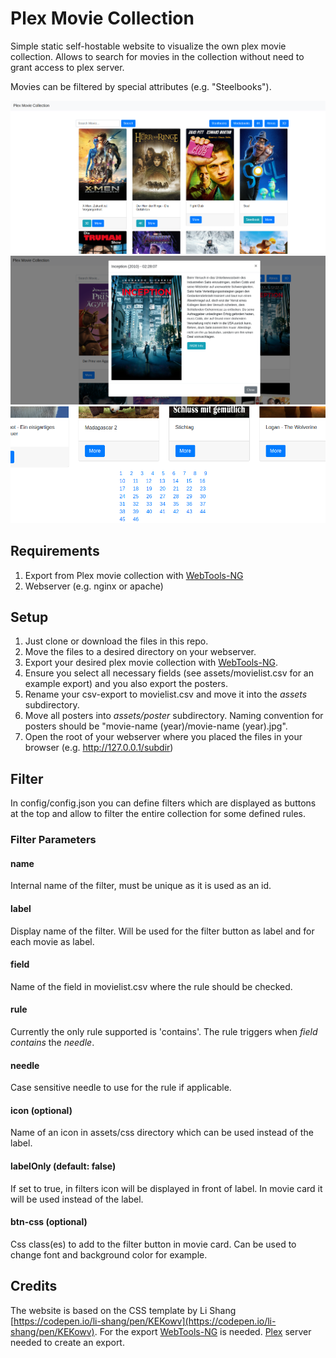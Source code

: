 # Plex Movie Collection

Simple static self-hostable website to visualize the own plex movie collection. 
Allows to search for movies in the collection without need to grant access to plex server.

Movies can be filtered by special attributes (e.g. "Steelbooks").

![Screenshot of frontpage](https://github.com/UNICodehORN/plex-movie-collection/blob/main/docs/images/main.png?raw=true)
![Screenshot of detail view](https://github.com/UNICodehORN/plex-movie-collection/blob/main/docs/images/detail.png?raw=true)
![Screenshot of pagination](https://github.com/UNICodehORN/plex-movie-collection/blob/main/docs/images/pagination.png?raw=true)

## Requirements
1. Export from Plex movie collection with [WebTools-NG](https://github.com/WebTools-NG/WebTools-NG)
2. Webserver (e.g. nginx or apache)

## Setup
1. Just clone or download the files in this repo.
2. Move the files to a desired directory on your webserver.
3. Export your desired plex movie collection with [WebTools-NG](https://github.com/WebTools-NG/WebTools-NG).
4. Ensure you select all necessary fields (see assets/movielist.csv for an example export) and you also export the posters.
5. Rename your csv-export to movielist.csv and move it into the *assets* subdirectory.
6. Move all posters into *assets/poster* subdirectory. Naming convention for posters should be "movie-name (year)/movie-name (year).jpg".
7. Open the root of your webserver where you placed the files in your browser (e.g. http://127.0.0.1/subdir)

## Filter
In config/config.json you can define filters which are displayed as buttons at the top and allow to filter the entire collection
for some defined rules.
### Filter Parameters
#### name
Internal name of the filter, must be unique as it is used as an id.
#### label
Display name of the filter. 
Will be used for the filter button as label and for each movie as label.
#### field
Name of the field in movielist.csv where the rule should be checked.
#### rule
Currently the only rule supported is 'contains'. 
The rule triggers when *field* *contains* the *needle*.
#### needle
Case sensitive needle to use for the rule if applicable.
#### icon (optional)
Name of an icon in assets/css directory which can be used instead of the label.
#### labelOnly (default: false)
If set to true, in filters icon will be displayed in front of label.
In movie card it will be used instead of the label.
#### btn-css (optional)
Css class(es) to add to the filter button in movie card.
Can be used to change font and background color for example.

## Credits
The website is based on the CSS template by Li Shang [https://codepen.io/li-shang/pen/KEKowv](https://codepen.io/li-shang/pen/KEKowv).
For the export [WebTools-NG](https://github.com/WebTools-NG/WebTools-NG) is needed.
[Plex](https://plex.tv) server needed to create an export.
